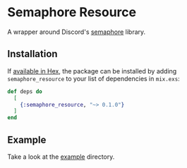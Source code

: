 # Semaphore Resource

A wrapper around Discord's [semaphore](discord/semaphore) library.

## Installation

If [available in Hex](https://hex.pm/docs/publish), the package can be installed
by adding `semaphore_resource` to your list of dependencies in `mix.exs`:

```elixir
def deps do
  [
    {:semaphore_resource, "~> 0.1.0"}
  ]
end
```

## Example

Take a look at the [example](example) directory.
